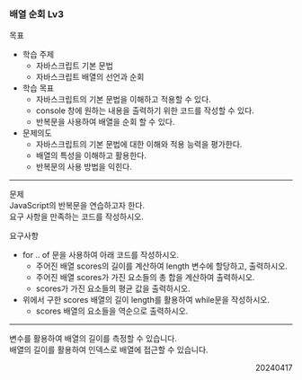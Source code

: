 ### 배열 순회 Lv3
목표  
- 학습 주제
  - 자바스크립트 기본 문법
  - 자바스크립트 배열의 선언과 순회
- 학습 목표
  - 자바스크립트의 기본 문법을 이해하고 적용할 수 있다.
  - console 창에 원하는 내용을 출력하기 위한 코드를 작성할 수 있다.
  - 반복문을 사용하여 배열을 순회 할 수 있다.
- 문제의도
  - 자바스크립트의 기본 문법에 대한 이해와 적용 능력을 평가한다.
  - 배열의 특성을 이해하고 활용한다.
  - 반복문의 사용 방법을 익힌다.
---
문제  
JavaScript의 반복문을 연습하고자 한다.  
요구 사항을 만족하는 코드를 작성하시오.  

요구사항
- for .. of 문을 사용하여 아래 코드를 작성하시오.
  - 주어진 배열 scores의 길이를 계산하여 length 변수에 할당하고, 출력하시오.
  - 주어진 배열 scores가 가진 요소들의 총 합을 계산하여 출력하시오.
  - scores가 가진 요소들의 평균 값을 출력하시오.
- 위에서 구한 scores 배열의 길이 length를 활용하여 while문을 작성하시오.
  - scores 배열의 요소들을 역순으로 출력하시오.
---
변수를 활용하여 배열의 길이를 측정할 수 있습니다.  
배열의 길이를 활용하여 인덱스로 배열에 접근할 수 있습니다.
<div style="text-align: right">20240417</div>